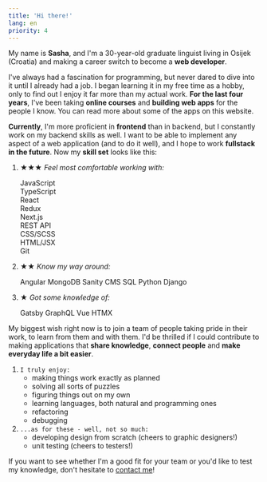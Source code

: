 ```yaml
---
title: 'Hi there!'
lang: en
priority: 4 
---
```

My name is **Sasha**, and I'm a 30-year-old graduate linguist living in Osijek (Croatia) and making a career switch to become a **web developer**. 

I've always had a fascination for programming, but never dared to dive into it until I already had a job. I began learning it in my free time as a hobby, only to find out I enjoy it far more than my actual work. **For the last four years**, I've been taking **online courses** and **building web apps** for the people I know. You can read more about some of the apps on this website.

**Currently**, I'm more proficient in **frontend** than in backend, but I constantly work on my backend skills as well. I want to be able to implement any aspect of a web application (and to do it well), and I hope to work **fullstack in the future**. Now my **skill set** looks like this:

1. 
    **★★★** *Feel most comfortable working with:*
    <div class="circles">
    <div class="l">JavaScript</div>
    <div class="l">TypeScript</div>
    <div class="l">React</div>
    <div class="l">Redux</div>
    <div class="l">Next.js</div>
    <div class="l">REST API</div>
    <div class="l">CSS/SCSS</div>
    <div class="l">HTML/JSX</div>
    <div class="l">Git</div>
    </div>

1. 
    **★★** *Know my way around:*
    <div class="circles">
    <span class="l">Angular </span>
    <span class="l">MongoDB</span>
    <span class="l">Sanity CMS</span>
    <span class="l">SQL</span>
    <span class="l">Python</span>
    <span class="l">Django</span>
    </div>

1. 
    **★** *Got some knowledge of:*
    <div class="circles">
    <span class="l">Gatsby</span>
    <span class="l">GraphQL</span>
    <span class="l">Vue</span>
    <span class="l">HTMX</span>
    </div>

My biggest wish right now is to join a team of people taking pride in their work, to learn from them and with them. I'd be thrilled if I could contribute to making applications that **share knowledge**, **connect people** and **make everyday life a bit easier**.

1. 
    `I truly enjoy:`
    - making things work exactly as planned
    - solving all sorts of puzzles
    - figuring things out on my own
    - learning languages, both natural and programming ones
    - refactoring
    - debugging
1. 
    `...as for these - well, not so much:`
    - developing design from scratch (cheers to graphic designers!)
    - unit testing (cheers to testers!)

If you want to see whether I'm a good fit for your team or you'd like to test my knowledge, don't hesitate to [contact me](/#backToTop)!